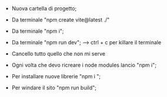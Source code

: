 - Nuova cartella di progetto;
- Da terminale "npm create vite@latest ./"
- Da terminale "npm i";
- Da terminale "npm run dev"; --> ctrl + c per killare il terminale
- Cancello tutto quello che non mi serve

- Ogni volta che devo ricreare i node modules lancio "npm i";
- Per installare nuove librerie "npm i <nome libreria>";
- Per windare il sito "npm run build";